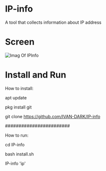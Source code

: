 # IP-info
A tool that collects information about IP address

# Screen
![Imag Of IPInfo](https://i.ibb.co/SRcgq3R/IMG.jpg)

# Install and Run
How to install:

apt update

pkg install git

git clone https://github.com/IVAN-DARK/IP-info

########################


How to run:

cd IP-info

bash install.sh

IP-info 'ip'
